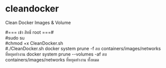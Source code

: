 # cleandocker
Clean Docker Images &amp; Volume

#=== เข้า สิทธิ์ root ===#<br>
#sudo su<br>
#chmod +x CleanDocker.sh<br>
#./CleanDocker.sh
docker system prune -f ลบ containers/images/networks ที่หยุดทำงาน 
docker system prune --volumes -af  ลบ containers/images/networks ที่หยุดทำงาน ทั้งหมด
